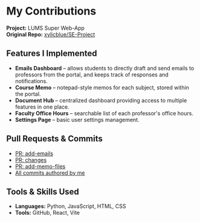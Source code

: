 # My Contributions

**Project:** LUMS Super Web-App  
**Original Repo:** [xylicblue/SE-Project](https://github.com/xylicblue/SE-Project)

## Features I Implemented
- **Emails Dashboard** – allows students to directly draft and send emails to professors from the portal, and keeps track of responses and notifications.
- **Course Memo** – notepad-style memos for each subject, stored within the portal.
- **Document Hub** – centralized dashboard providing access to multiple features in one place.
- **Faculty Office Hours** – searchable list of each professor's office hours.
- **Settings Page** – basic user settings management.

## Pull Requests & Commits
- [PR: add-emails](https://github.com/xylicblue/SE-Project/pull/8)  
- [PR: changes](https://github.com/xylicblue/SE-Project/pull/4)  
- [PR: add-memo-files](https://github.com/xylicblue/SE-Project/pull/3)  
- [All commits authored by me](https://github.com/xylicblue/SE-Project/commits/main?author=sarah-hameed12)

## Tools & Skills Used
- **Languages:** Python, JavaScript, HTML, CSS  
- **Tools:** GitHub, React, Vite
